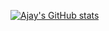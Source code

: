 [![Ajay's GitHub stats](https://github-readme-stats.vercel.app/api?username=hajay180505)](https://github.com/anuraghazra/github-readme-stats)
